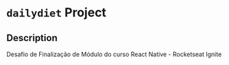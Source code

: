# `dailydiet` Project

## Description

Desafio de Finalização de Módulo do curso React Native - Rocketseat Ignite
